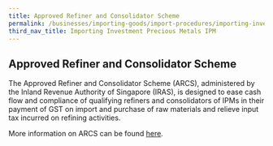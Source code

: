```yaml
---
title: Approved Refiner and Consolidator Scheme
permalink: /businesses/importing-goods/import-procedures/importing-investment-precious-metals-ipms/Approved-Refiner-and-Consolidator-Scheme
third_nav_title: Importing Investment Precious Metals IPM
---
```


## Approved Refiner and Consolidator Scheme

The Approved Refiner and Consolidator Scheme (ARCS), administered by the Inland Revenue Authority of Singapore (IRAS), is designed to ease cash flow and compliance of qualifying refiners and consolidators of IPMs in their payment of GST on import and purchase of raw materials and relieve input tax incurred on refining activities.

More information on ARCS can be found  [here](https://www.iras.gov.sg/irashome/Schemes/GST/Approved-Refiner-and-Consolidator-Scheme--ARCS-/).
